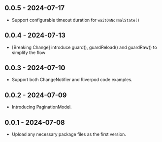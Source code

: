 ## 0.0.5 - 2024-07-17

- Support configurable timeout duration for `waitOnNormalState()`

## 0.0.4 - 2024-07-13

- [Breaking Change] introduce guard(), guardReload() and guardRaw() to simplify the flow

## 0.0.3 - 2024-07-10

- Support both ChangeNotifier and Riverpod code examples.

## 0.0.2 - 2024-07-09

- Introducing PaginationModel.

## 0.0.1 - 2024-07-08

- Upload any necessary package files as the first version.